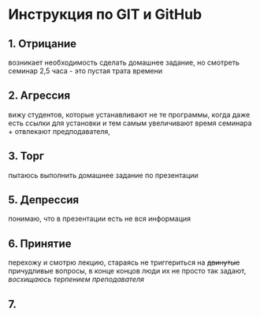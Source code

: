 # Инструкция по GIT и GitHub

## 1. Отрицание
возникает необходимость сделать домашнее задание, но смотреть семинар 2,5 часа - это пустая трата времени
## 2. Агрессия
вижу студентов, которые устанавливают не те программы, когда даже есть ссылки для установки и тем самым увеличивают время семинара + отвлекают предподавателя, 
## 3. Торг
пытаюсь выполнить домашнее задание по презентации
## 5. Депрессия
понимаю, что в презентации есть не вся информация
## 6. Принятие
перехожу и смотрю лекцию, стараясь не триггериться на ~~двинутые~~ причудливые вопросы, в конце концов люди их не просто так задают, *восхищаюсь терпением преподавателя*

## 7. 